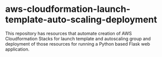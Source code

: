 # aws-cloudformation-launch-template-auto-scaling-deployment
This repository has resources that automate creation of AWS Cloudformation Stacks for launch template and autoscaling group and deployment of those resources for running a Python based Flask web application.

